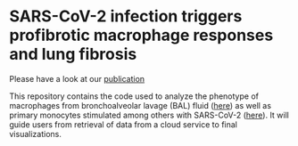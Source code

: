 # SARS-CoV-2 infection triggers profibrotic macrophage responses and lung fibrosis

Please have a look at our [publication](https://www.cell.com/cell/fulltext/S0092-8674(21)01383-0#relatedArticles)

This repository contains the code used to analyze the phenotype of macrophages from bronchoalveolar lavage (BAL) fluid  ([here](https://github.com/OliverDietrich/SARS-CoV-2-infection-triggers-profibrotic-macrophage-responses-and-lung-fibrosis/blob/main/R/BAL-macrophages.R)) as well as primary monocytes stimulated among others with SARS-CoV-2 ([here](https://github.com/OliverDietrich/SARS-CoV-2-infection-triggers-profibrotic-macrophage-responses-and-lung-fibrosis/blob/main/R/Monocytes.R)). It will guide users from retrieval of data from a cloud service to final visualizations. 
